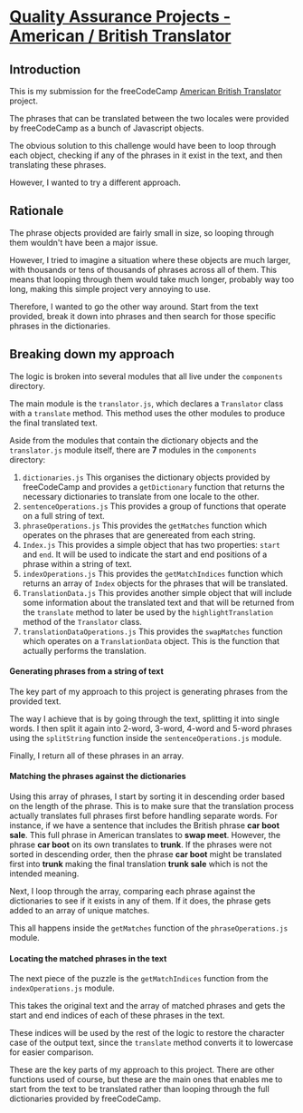 # [Quality Assurance Projects - American / British Translator](https://www.freecodecamp.org/learn/quality-assurance/quality-assurance-projects/american-british-translator)

## Introduction

This is my submission for the freeCodeCamp [American British Translator](https://www.freecodecamp.org/learn/quality-assurance/quality-assurance-projects/american-british-translator) project.

The phrases that can be translated between the two locales were provided by freeCodeCamp as a bunch of Javascript objects.

The obvious solution to this challenge would have been to loop through each object, checking if any of the phrases in it exist in the text, and then translating these phrases.

However, I wanted to try a different approach.

## Rationale

The phrase objects provided are fairly small in size, so looping through them wouldn't have been a major issue.

However, I tried to imagine a situation where these objects are much larger, with thousands or tens of thousands of phrases across all of them. This means that looping through them would take much longer, probably way too long, making this simple project very annoying to use.

Therefore, I wanted to go the other way around. Start from the text provided, break it down into phrases and then search for those specific phrases in the dictionaries.

## Breaking down my approach

The logic is broken into several modules that all live under the `components` directory.

The main module is the `translator.js`, which declares a `Translator` class with a `translate` method. This method uses the other modules to produce the final translated text.

Aside from the modules that contain the dictionary objects and the `translator.js` module itself, there are **7** modules in the `components` directory:

1) `dictionaries.js` This organises the dictionary objects provided by freeCodeCamp and provides a `getDictionary` function that returns the necessary dictionaries to translate from one locale to the other.
2) `sentenceOperations.js` This provides a group of functions that operate on a full string of text.
3) `phraseOperations.js` This provides the `getMatches` function which operates on the phrases that are genereated from each string.
4) `Index.js` This provides a simple object that has two properties: `start` and `end`. It will be used to indicate the start and end positions of a phrase within a string of text.
5) `indexOperations.js` This provides the `getMatchIndices` function which returns an array of `Index` objects for the phrases that will be translated.
6) `TranslationData.js` This provides another simple object that will include some information about the translated text and that will be returned from the `translate` method to later be used by the `highlightTranslation` method of the `Translator` class.
7) `translationDataOperations.js` This provides the `swapMatches` function which operates on a `TranslationData` object. This is the function that actually performs the translation.

#### Generating phrases from a string of text

The key part of my approach to this project is generating phrases from the provided text.

The way I achieve that is by going through the text, splitting it into single words. I then split it again into 2-word, 3-word, 4-word and 5-word phrases using the `splitString` function inside the `sentenceOperations.js` module.

Finally, I return all of these phrases in an array.

#### Matching the phrases against the dictionaries

Using this array of phrases, I start by sorting it in descending order based on the length of the phrase. This is to make sure that the translation process actually translates full phrases first before handling separate words. For instance, if we have a sentence that includes the British phrase **car boot sale**. This full phrase in American translates to **swap meet**. However, the phrase **car boot** on its own translates to **trunk**. If the phrases were not sorted in descending order, then the phrase **car boot** might be translated first into **trunk** making the final translation **trunk sale** which is not the intended meaning.

Next, I loop through the array, comparing each phrase against the dictionaries to see if it exists in any of them. If it does, the phrase gets added to an array of unique matches.

This all happens inside the `getMatches` function of the `phraseOperations.js` module.

#### Locating the matched phrases in the text

The next piece of the puzzle is the `getMatchIndices` function from the `indexOperations.js` module.

This takes the original text and the array of matched phrases and gets the start and end indices of each of these phrases in the text.

These indices will be used by the rest of the logic to restore the character case of the output text, since the `translate` method converts it to lowercase for easier comparison.

These are the key parts of my approach to this project. There are other functions used of course, but these are the main ones that enables me to start from the text to be translated rather than looping through the full dictionaries provided by freeCodeCamp.
